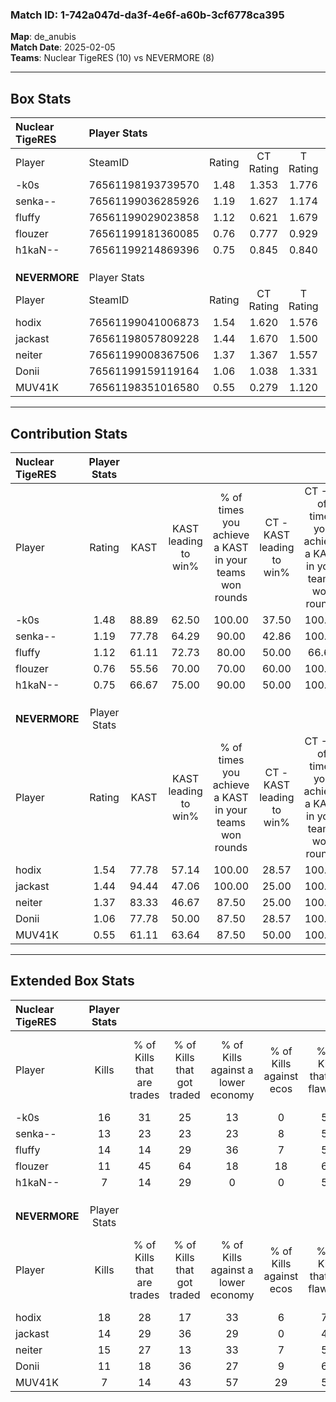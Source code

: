 ### Match ID: 1-742a047d-da3f-4e6f-a60b-3cf6778ca395  
**Map**: de_anubis  
**Match Date**: 2025-02-05  
**Teams**: Nuclear TigeRES (10) vs NEVERMORE (8)  

---  

## Box Stats  

| **Nuclear TigeRES** | Player Stats      |        |           |          |       |       |       |         |        |      |     |
| :- | :- | :-: | :-: | :-: | :-: | :-: | :-: | :-: | :-: | :-: | :-: |
| Player              | SteamID           | Rating | CT Rating | T Rating | KAST  |  ADR  | Kills | Assists | Deaths | K/D  | HS% |
| -k0s                | 76561198193739570 |  1.48  |   1.353   |  1.776   | 88.89 | 92.3  |  16   |    5    |   11   | 1.45 | 56  |
| senka--             | 76561199036285926 |  1.19  |   1.627   |  1.174   | 77.78 | 101.1 |  13   |   11    |   15   | 0.87 | 15  |
| fluffy              | 76561199029023858 |  1.12  |   0.621   |  1.679   | 61.11 | 87.6  |  14   |    2    |   12   | 1.17 | 64  |
| flouzer             | 76561199181360085 |  0.76  |   0.777   |  0.929   | 55.56 | 66.7  |  11   |    5    |   16   | 0.69 | 45  |
| h1kaN--             | 76561199214869396 |  0.75  |   0.845   |  0.840   | 66.67 | 57.2  |   7   |    2    |   11   | 0.64 | 85  |
|                     |                   |        |           |          |       |       |       |         |        |      |     |
|                     |                   |        |           |          |       |       |       |         |        |      |     |
|                     |                   |        |           |          |       |       |       |         |        |      |     |
| **NEVERMORE**       | Player Stats      |        |           |          |       |       |       |         |        |      |     |
| Player              | SteamID           | Rating | CT Rating | T Rating | KAST  |  ADR  | Kills | Assists | Deaths | K/D  | HS% |
| hodix               | 76561199041006873 |  1.54  |   1.620   |  1.576   | 77.78 | 97.9  |  18   |    5    |   10   | 1.80 | 33  |
| jackast             | 76561198057809228 |  1.44  |   1.670   |  1.500   | 94.44 | 96.3  |  14   |   11    |   12   | 1.17 | 35  |
| neiter              | 76561199008367506 |  1.37  |   1.367   |  1.557   | 83.33 | 94.8  |  15   |    6    |   12   | 1.25 | 46  |
| Donii               | 76561199159119164 |  1.06  |   1.038   |  1.331   | 77.78 | 77.1  |  11   |    8    |   13   | 0.85 | 54  |
| MUV41K              | 76561198351016580 |  0.55  |   0.279   |  1.120   | 61.11 | 36.5  |   7   |    1    |   14   | 0.50 | 42  |
---  

## Contribution Stats  

| **Nuclear TigeRES** | Player Stats |       |                      |                                                        |                           |                                                             |                          |                                                            |
| :- | :-: | :-: | :-: | :-: | :-: | :-: | :-: | :-: |
| Player              |    Rating    | KAST  | KAST leading to win% | % of times you achieve a KAST in your teams won rounds | CT - KAST leading to win% | CT - % of times you achieve a KAST in your teams won rounds | T - KAST leading to win% | T - % of times you achieve a KAST in your teams won rounds |
| -k0s                |     1.48     | 88.89 |        62.50         |                         100.00                         |           37.50           |                           100.00                            |          87.50           |                           100.00                           |
| senka--             |     1.19     | 77.78 |        64.29         |                         90.00                          |           42.86           |                           100.00                            |          85.71           |                           85.71                            |
| fluffy              |     1.12     | 61.11 |        72.73         |                         80.00                          |           50.00           |                            66.67                            |          85.71           |                           85.71                            |
| flouzer             |     0.76     | 55.56 |        70.00         |                         70.00                          |           60.00           |                           100.00                            |          80.00           |                           57.14                            |
| h1kaN--             |     0.75     | 66.67 |        75.00         |                         90.00                          |           50.00           |                           100.00                            |          100.00          |                           85.71                            |
|                     |              |       |                      |                                                        |                           |                                                             |                          |                                                            |
|                     |              |       |                      |                                                        |                           |                                                             |                          |                                                            |
|                     |              |       |                      |                                                        |                           |                                                             |                          |                                                            |
| **NEVERMORE**       | Player Stats |       |                      |                                                        |                           |                                                             |                          |                                                            |
| Player              |    Rating    | KAST  | KAST leading to win% | % of times you achieve a KAST in your teams won rounds | CT - KAST leading to win% | CT - % of times you achieve a KAST in your teams won rounds | T - KAST leading to win% | T - % of times you achieve a KAST in your teams won rounds |
| hodix               |     1.54     | 77.78 |        57.14         |                         100.00                         |           28.57           |                           100.00                            |          85.71           |                           100.00                           |
| jackast             |     1.44     | 94.44 |        47.06         |                         100.00                         |           25.00           |                           100.00                            |          66.67           |                           100.00                           |
| neiter              |     1.37     | 83.33 |        46.67         |                         87.50                          |           25.00           |                           100.00                            |          71.43           |                           83.33                            |
| Donii               |     1.06     | 77.78 |        50.00         |                         87.50                          |           28.57           |                           100.00                            |          71.43           |                           83.33                            |
| MUV41K              |     0.55     | 61.11 |        63.64         |                         87.50                          |           50.00           |                           100.00                            |          71.43           |                           83.33                            |
---  

## Extended Box Stats  

| **Nuclear TigeRES** | Player Stats |                            |                            |                                    |                         |                              |                                 |        |                             |                                     |                          |                               |                            |
| :- | :-: | :-: | :-: | :-: | :-: | :-: | :-: | :-: | :-: | :-: | :-: | :-: | :-: |
| Player              |    Kills     | % of Kills that are trades | % of Kills that got traded | % of Kills against a lower economy | % of Kills against ecos | % of Kills that are flawless | % of Kills that are close duels | Deaths | % of Deaths that get traded | % of Deaths against a lower economy | % of Deaths against ecos | % of Deaths that are flawless | % of Deaths that are close |
| -k0s                |      16      |             31             |             25             |                 13                 |            0            |              56              |               13                |   11   |             27              |                  9                  |            0             |              45               |             9              |
| senka--             |      13      |             23             |             23             |                 23                 |            8            |              54              |                8                |   15   |             47              |                  7                  |            0             |              47               |             7              |
| fluffy              |      14      |             14             |             29             |                 36                 |            7            |              57              |                7                |   12   |              8              |                 17                  |            8             |              67               |             17             |
| flouzer             |      11      |             45             |             64             |                 18                 |           18            |              64              |                0                |   16   |             19              |                 19                  |            6             |              75               |             6              |
| h1kaN--             |      7       |             14             |             29             |                 0                  |            0            |              57              |               14                |   11   |             27              |                 18                  |            0             |              55               |             9              |
|                     |              |                            |                            |                                    |                         |                              |                                 |        |                             |                                     |                          |                               |                            |
|                     |              |                            |                            |                                    |                         |                              |                                 |        |                             |                                     |                          |                               |                            |
|                     |              |                            |                            |                                    |                         |                              |                                 |        |                             |                                     |                          |                               |                            |
| **NEVERMORE**       | Player Stats |                            |                            |                                    |                         |                              |                                 |        |                             |                                     |                          |                               |                            |
| Player              |    Kills     | % of Kills that are trades | % of Kills that got traded | % of Kills against a lower economy | % of Kills against ecos | % of Kills that are flawless | % of Kills that are close duels | Deaths | % of Deaths that get traded | % of Deaths against a lower economy | % of Deaths against ecos | % of Deaths that are flawless | % of Deaths that are close |
| hodix               |      18      |             28             |             17             |                 33                 |            6            |              72              |               17                |   10   |             20              |                 20                  |            0             |              80               |             0              |
| jackast             |      14      |             29             |             36             |                 29                 |            0            |              43              |               14                |   12   |             42              |                 25                  |            0             |              50               |             8              |
| neiter              |      15      |             27             |             13             |                 33                 |            7            |              53              |                7                |   12   |             25              |                 25                  |            8             |              50               |             8              |
| Donii               |      11      |             18             |             36             |                 27                 |            9            |              64              |                0                |   13   |             38              |                 38                  |            8             |              46               |             15             |
| MUV41K              |      7       |             14             |             43             |                 57                 |           29            |              57              |                0                |   14   |             36              |                 21                  |            0             |              71               |             7              |
